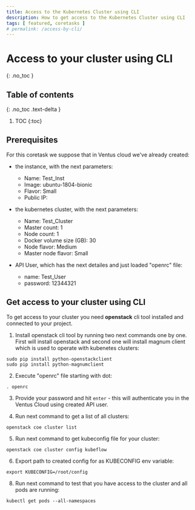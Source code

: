 ```yaml
---
title: Access to the Kubernetes Cluster using CLI
description: How to get access to the Kubernetes Cluster using CLI 
tags: [ featured, coretasks ]
# permalink: /access-by-cli/
---
```

# Access to your cluster using CLI
{: .no_toc }

## Table of contents
{: .no_toc .text-delta }

1. TOC
{:toc}

## Prerequisites

For this coretask we suppose that in Ventus cloud we've already created:
- the instance, with the next parameters:
    * Name: Test_Inst
    * Image: ubuntu-1804-bionic
    * Flavor: Small
    * Public IP: 

- the kubernetes cluster, with the next parameters:
    * Name: Test_Cluster
    * Master count: 1
    * Node count: 1
    * Docker volume size (GB): 30
    * Node flavor: Medium 
    * Master node flavor: Small

- API User, which has the next detailes and just loaded "openrc" file:
    * name: Test_User
    * password: 12344321
    

## Get access to your cluster using CLI

To get access to your cluster you need **openstack** cli tool installed and connected to your project.

1) Install openstack cli tool by running two next commands one by one. First will install openstack and second one will install magnum client which is used to operate with kubenetes clusters: 

```
sudo pip install python-openstackclient
sudo pip install python-magnumclient
```

2) Execute "openrc" file starting with dot:

```
. openrc
```

3) Provide your password and hit `enter` - this will authenticate you in the Ventus Cloud using created API user.

4) Run next command to get a list of all clusters:
```
openstack coe cluster list
```

5) Run next command to get kubeconfig file for your cluster:

```
openstack coe cluster config kubeflow
```

6) Export path to created config for as KUBECONFIG env variable:

```
export KUBECONFIG=/root/config
```

8) Run next command to test that you have access to the cluster and all pods are running:
```
kubectl get pods --all-namespaces
```











